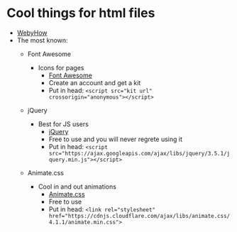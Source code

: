 # Cool things for html files

- [WebyHow](https://withersworld.github.io/WithersTest/how/)
- The most known:
    - Font Awesome
        - Icons for pages
            - [Font Awesome](https://fontawesome.com/?utm_source=v4_homepage&utm_medium=display&utm_campaign=fa5_released&utm_content=banner)
            - Create an account and get a kit
            - Put in head: `<script src="kit url" crossorigin="anonymous"></script>`

    - jQuery
        - Best for JS users
            - [jQuery](https://api.jquery.com/)
            - Free to use and you will never regrete using it
            - Put in head: `<script src="https://ajax.googleapis.com/ajax/libs/jquery/3.5.1/jquery.min.js"></script>`
    
    - Animate.css
        - Cool in and out animations
            - [Animate.css](https://animate.style/)
            - Free to use
            - Put in head: `<link rel="stylesheet" href="https://cdnjs.cloudflare.com/ajax/libs/animate.css/4.1.1/animate.min.css">`